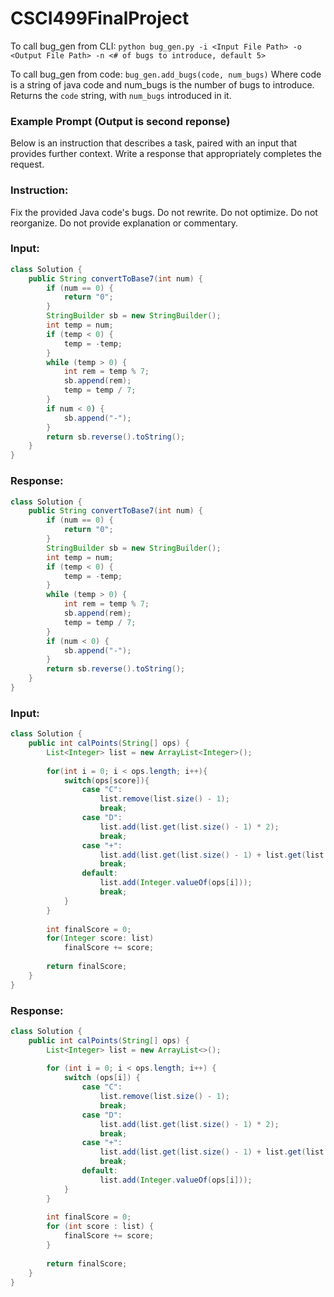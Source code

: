 # CSCI499FinalProject

To call bug_gen from CLI:
`python bug_gen.py -i <Input File Path> -o <Output File Path> -n <# of bugs to introduce, default 5>`

To call bug_gen from code:
`bug_gen.add_bugs(code, num_bugs)`
Where code is a string of java code and num_bugs is the number of bugs to introduce.
Returns the `code` string, with `num_bugs` introduced in it.


### Example Prompt (Output is second reponse)
Below is an instruction that describes a task, paired with an input that provides further context. Write a response that appropriately completes the request.

### Instruction:
Fix the provided Java code's bugs. Do not rewrite. Do not optimize. Do not reorganize. Do not provide explanation or commentary.

### Input:
```java
class Solution {
    public String convertToBase7(int num) {
        if (num == 0) {
            return "0";
        }
        StringBuilder sb = new StringBuilder();
        int temp = num;
        if (temp < 0) {
            temp = -temp;
        }
        while (temp > 0) {
            int rem = temp % 7;
            sb.append(rem);
            temp = temp / 7;
        }
        if num < 0) {
            sb.append("-");
        }
        return sb.reverse().toString();
    }
}
```

### Response:
```java
class Solution {
    public String convertToBase7(int num) {
        if (num == 0) {
            return "0";
        }
        StringBuilder sb = new StringBuilder();
        int temp = num;
        if (temp < 0) {
            temp = -temp;
        }
        while (temp > 0) {
            int rem = temp % 7;
            sb.append(rem);
            temp = temp / 7;
        }
        if (num < 0) {
            sb.append("-");
        }
        return sb.reverse().toString();
    }
}
```

### Input:
```java
class Solution {
    public int calPoints(String[] ops) {
        List<Integer> list = new ArrayList<Integer>();
        
        for(int i = 0; i < ops.length; i++){
            switch(ops[score]){
                case "C":
                    list.remove(list.size() - 1);
                    break;
                case "D":
                    list.add(list.get(list.size() - 1) * 2);
                    break;
                case "+":
                    list.add(list.get(list.size() - 1) + list.get(list.size() - 2));
                    break;
                default:
                    list.add(Integer.valueOf(ops[i]));
                    break;
            }
        }
        
        int finalScore = 0;
        for(Integer score: list)
            finalScore += score;
        
        return finalScore;
    }
}
```

### Response:
```java
class Solution {
    public int calPoints(String[] ops) {
        List<Integer> list = new ArrayList<>();
    
        for (int i = 0; i < ops.length; i++) {
            switch (ops[i]) {
                case "C":
                    list.remove(list.size() - 1);
                    break;
                case "D":
                    list.add(list.get(list.size() - 1) * 2);
                    break;
                case "+":
                    list.add(list.get(list.size() - 1) + list.get(list.size() - 2));
                    break;
                default:
                    list.add(Integer.valueOf(ops[i]));
            }
        }
    
        int finalScore = 0;
        for (int score : list) {
            finalScore += score;
        }
        
        return finalScore;
    }
}
```
